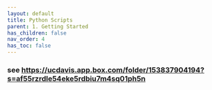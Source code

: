 ```yaml
---
layout: default
title: Python Scripts
parent: 1. Getting Started
has_children: false
nav_order: 4
has_toc: false
---
```


###  see https://ucdavis.app.box.com/folder/153837904194?s=af55rzrdle54eke5rdbiu7m4sq01ph5n
